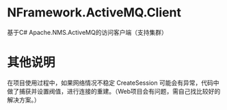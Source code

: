 # NFramework.ActiveMQ.Client
基于C#  Apache.NMS.ActiveMQ的访问客户端（支持集群）

# 其他说明 
在项目使用过程中，如果网络情况不稳定 CreateSession 可能会有异常，代码中做了捕获并设置阀值，进行连接的重建。（Web项目会有问题，需自己找比较好的解决方案。）
